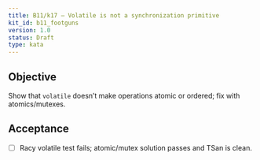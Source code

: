 ```yaml
---
title: B11/k17 — Volatile is not a synchronization primitive
kit_id: b11_footguns
version: 1.0
status: Draft
type: kata
---
```

## Objective
Show that `volatile` doesn’t make operations atomic or ordered; fix with atomics/mutexes.
## Acceptance
- [ ] Racy volatile test fails; atomic/mutex solution passes and TSan is clean.
